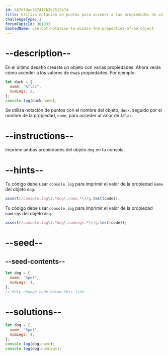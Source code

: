 ```yaml
---
id: 587d7dac367417b2b2512b74
title: Utiliza notación de puntos para acceder a las propiedades de un objeto
challengeType: 1
forumTopicId: 301333
dashedName: use-dot-notation-to-access-the-properties-of-an-object
---
```


# --description--

En el último desafío creaste un objeto con varias propiedades. Ahora verás cómo acceder a los valores de esas propiedades. Por ejemplo:

```js
let duck = {
  name: "Aflac",
  numLegs: 2,
};
console.log(duck.name);
```

Se utiliza notación de puntos con el nombre del objeto, `duck`, seguido por el nombre de la propiedad, `name`, para acceder al valor de `Aflac`.

# --instructions--

Imprime ambas propiedades del objeto `dog` en tu consola.

# --hints--

Tu código debe usar `console.log` para imprimir el valor de la propiedad `name` del objeto `dog`.

```js
assert(/console.log\(.*dog\.name.*\)/g.test(code));
```

Tu código debe usar `console.log` para imprimir el valor de la propiedad `numLegs` del objeto `dog`.

```js
assert(/console.log\(.*dog\.numLegs.*\)/g.test(code));
```

# --seed--

## --seed-contents--

```js
let dog = {
  name: "Spot",
  numLegs: 4,
};
// Only change code below this line
```

# --solutions--

```js
let dog = {
  name: "Spot",
  numLegs: 4,
};
console.log(dog.name);
console.log(dog.numLegs);
```

